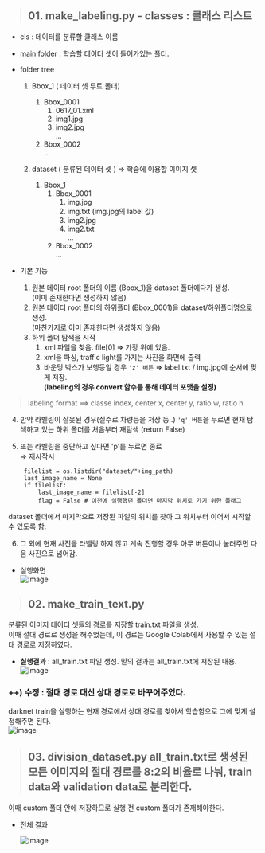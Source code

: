   
    
> ## 01. make_labeling.py - classes : 클래스 리스트      
- cls : 데이터를 분류할 클래스 이름      
- main folder : 학습할 데이터 셋이 들어가있는 폴더.      
      
- folder tree      
  1) Bbox_1 ( 데이터 셋 루트 폴더)      
     1) Bbox_0001      
         1) 0617_01.xml      
         2) img1.jpg      
         3) img2.jpg      
            ...      
     2) Bbox_0002      
         ...      
      
  2) dataset ( 분류된 데이터 셋 ) ⇒ 학습에 이용할 이미지 셋      
     1) Bbox_1      
         1) Bbox_0001      
            1) img.jpg      
            2) img.txt (img.jpg의 label 값)      
            3) img2.jpg      
            4) img2.txt      
            ...      
         2) Bbox_0002      
         ...      
      
- 기본 기능      
  1. 원본 데이터 root 폴더의 이름 (Bbox_1)을 dataset 폴더에다가 생성.      
      (이미 존재한다면 생성하지 않음)      
  2. 원본 데이터 root 폴더의 하위폴더 (Bbox_0001)을 dataset/하위폴더명으로 생성.      
      (마찬가지로 이미 존재한다면 생성하지 않음)      
  3. 하위 폴더 탐색을 시작      
     1. xml 파일을 찾음. file[0] ⇒ 가장 위에 있음.      
     2. xml을 파싱, traffic light를 가지는 사진을 화면에 출력      
     3. 바운딩 박스가 보행등일 경우 ``'z' 버튼`` ⇒ label.txt / img.jpg에 순서에 맞게 저장.      
         **(labeling의 경우 convert 함수를 통해 데이터 포맷을 설정)**      
 > labeling format ==> classe index, center x, center y, ratio w, ratio h      
4. 만약 라벨링이 잘못된 경우(실수로 차량등을 저장 등..) ``'q' 버튼``을 누르면 현재 탐색하고 있는 하위 폴더를 처음부터 재탐색 (return False)      
 5. 또는 라벨링을 중단하고 싶다면 'p'를 누르면 종료      
      ⇒ 재시작시       
    
         filelist = os.listdir("dataset/"+img_path)      
         last_image_name = None      
         if filelist:      
             last_image_name = filelist[-2]      
             flag = False # 이전에 실행했던 폴더면 마지막 위치로 가기 위한 플래그    
 dataset 폴더에서 마지막으로 저장된 파일의 위치를 찾아 그 위치부터 이어서 시작할 수 있도록 함.    
     
 6. 그 외에 현재 사진을 라벨링 하지 않고 계속 진행할 경우 아무 버튼이나 눌러주면 다음 사진으로 넘어감.      
           
         
 - 실행화면        
 ![image](https://user-images.githubusercontent.com/34594339/90097605-4b254c80-dd71-11ea-9fe5-24d78e6eb917.png)      
      
      
> ## 02. make_train_text.py  
분류된 이미지 데이터 셋들의 경로를 저장할 train.txt 파일을 생성.      
이때 절대 경로로 생성을 해주었는데, 이 경로는 Google Colab에서 사용할 수 있는 절대 경로로 지정하였다.      
      
- **실행결과** : all_train.txt 파일 생성. 밑의 결과는 all_train.txt에 저장된 내용.      
![image](https://user-images.githubusercontent.com/34594339/89789461-982fd580-db5b-11ea-85a1-68c92daa20c7.png)  
  
  
### ++) **수정**   :  절대 경로 대신 상대 경로로 바꾸어주었다.  
darknet train을 실행하는 현재 경로에서 상대 경로를 찾아서 학습함으로 그에 맞게 설정해주면 된다.  
   ![image](https://user-images.githubusercontent.com/34594339/90631267-61457800-e25d-11ea-8497-53762839a6f9.png)  
  
      
> ## 03. division_dataset.py all_train.txt로 생성된 모든 이미지의 절대 경로를 8:2의 비율로 나눠, train data와 validation data로 분리한다.      
이때 custom 폴더 안에 저장하므로 실행 전 custom 폴더가 존재해야한다.      
      
- 전체 결과      
      
   ![image](https://user-images.githubusercontent.com/34594339/89789807-0ffe0000-db5c-11ea-9266-b7a23b01e7c9.png)